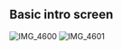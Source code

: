 ## Basic intro screen

![IMG_4600](https://github.com/kevdu228/flutter_Intro_Screen/assets/52705453/02f7488d-fe89-477b-943d-f53eeb2e12fd)
![IMG_4601](https://github.com/kevdu228/flutter_Intro_Screen/assets/52705453/d5d4518c-8e9a-4967-8622-487386589674)

